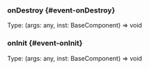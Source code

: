 ### onDestroy {#event-onDestroy}

Type: (args: any, inst: BaseComponent) => void


### onInit {#event-onInit}

Type: (args: any, inst: BaseComponent) => void

